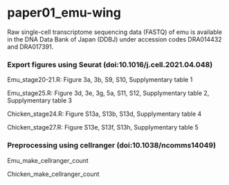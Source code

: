 # paper01_emu-wing

Raw single-cell transcriptome sequencing data (FASTQ) of emu is available in the DNA Data Bank of Japan (DDBJ) under accession codes DRA014432 and DRA017391.


### Export figures using Seurat (doi:10.1016/j.cell.2021.04.048)
Emu_stage20-21.R: Figure 3a, 3b, S9, S10, Supplymentary table 1

Emu_stage25.R: Figure 3d, 3e, 3g, 5a, S11, S12, Supplymentary table 2, Supplymentary table 3

Chicken_stage24.R:  Figure S13a, S13b, S13d, Supplymentary table 4

Chicken_stage27.R:  Figure S13e, S13f, S13h, Supplymentary table 5


### Preprocessing using cellranger (doi:10.1038/ncomms14049)
Emu_make_cellranger_count

Chicken_make_cellranger_count
